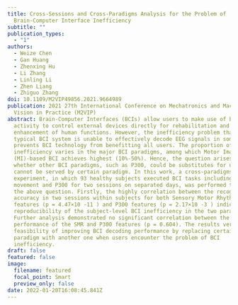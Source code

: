 ```yaml
---
title: Cross-Sessions and Cross-Paradigms Analysis for the Problem of
  Brain-Computer Interface Inefficiency
subtitle: ""
publication_types:
  - "1"
authors:
  - Weize Chen
  - Gan Huang
  - Zhenxing Hu
  - Li Zhang
  - Linling Li
  - Zhen Liang
  - Zhiguo Zhang
doi: 10.1109/M2VIP49856.2021.9664989
publication: 2021 27th International Conference on Mechatronics and Machine
  Vision in Practice (M2VIP)
abstract: Brain-Computer Interfaces (BCIs) allow users to make use of brain
  activity to control external devices directly for rehabilitation and
  enhancement of human functions. However, the inefficiency problem that a
  typical BCI system is unable to effectively decode EEG signals in some users,
  prevents BCI technology from benefitting all users. The proportion of
  inefficiency varies in the major BCI paradigms, among which Motor Imagery
  (MI)-based BCI achieves highest (10%-50%). Hence, the question arises as to
  whether other BCI paradigms, such as P300, could be substitutes for users who
  cannot be served by certain paradigm. In this work, a cross-paradigms BCI
  experiment, in which 93 healthy subjects executed BCI tasks including real
  movement and P300 for two sessions on separated days, was performed to answer
  the above question. Firstly, the highly correlation between the recognition
  accuracy in two sessions within subjects for both Sensory Motor Rhythm (SMR)
  features (p = 4.47×10 -11 ) and P300 features (p = 2.17×10 -3 ) indicated the
  reproducibility of the subject-level BCI inefficiency in the two paradigms.
  Further analysis demonstrated no significant correlation between the decoding
  performance of the SMR and P300 features (p = 0.604). The results verified the
  feasibility of improving BCI decoding performance by replacing certain BCI
  paradigm with another one when users encounter the problem of BCI
  inefficiency.
draft: false
featured: false
image:
  filename: featured
  focal_point: Smart
  preview_only: false
date: 2022-01-20T16:08:45.841Z
---
```

